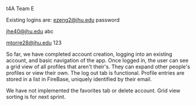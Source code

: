 t4A
Team E

Existing logins are:
ezeng2@jhu.edu
password

jhe40@jhu.edu
abc

mtorre28@jhu.edu
123

So far, we have completed account creation, logging into an existing account, and basic navigation of the app. Once logged in, the user can see a grid view of all profiles that aren't their's. They can expand other people's profiles or view their own. The log out tab is functional. Profile entries are stored in a list in FireBase, uniquely identified by their email.

We have not implemented the favorites tab or delete account. Grid view sorting is for next sprint.